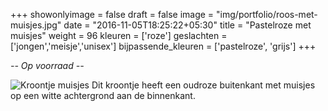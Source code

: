 +++
showonlyimage = false
draft = false
image = "img/portfolio/roos-met-muisjes.jpg"
date = "2016-11-05T18:25:22+05:30"
title = "Pastelroze met muisjes"
weight = 96
kleuren = ['roze']
geslachten = ['jongen','meisje','unisex']
bijpassende_kleuren = ['pastelroze', 'grijs']
+++

*-- Op voorraad --*
<!--more-->
![Kroontje muisjes][1]
Dit kroontje heeft een oudroze buitenkant met muisjes op een witte achtergrond aan de binnenkant.

[1]: /img/portfolio/roos-met-muisjes.jpg

